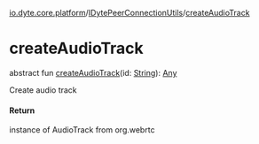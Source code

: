 [io.dyte.core.platform](../index.md)/[IDytePeerConnectionUtils](index.md)/[createAudioTrack](create-audio-track.md)

# createAudioTrack


abstract fun [createAudioTrack](create-audio-track.md)(id: [String](https://kotlinlang.org/api/latest/jvm/stdlib/kotlin/-string/index.html)): [Any](https://kotlinlang.org/api/latest/jvm/stdlib/kotlin/-any/index.html)

Create audio track

#### Return

instance of AudioTrack from org.webrtc
